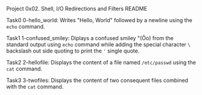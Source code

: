 Project 0x02. Shell, I/O Redirections and Filters README

Task0 0-hello_world:
Writes "Hello, World" followed by a newline
using the `echo` command.

Task1 1-confused_smiley:
Diplays a confused smiley "(Ôo) from the
standard output using `echo` command while
adding the special character `\` backslash
out side quoting to print the `'` single quote.

Task2 2-hellofile:
Displays the content of a file named
`/etc/passwd` using the `cat` command.

Task3 3-twofiles:
Displays the content of two consequent files
combined with the `cat` command.

